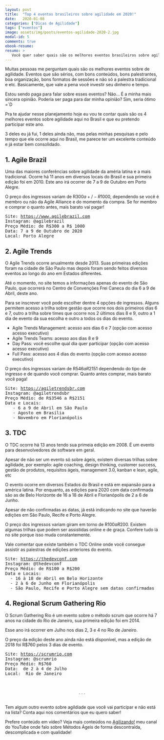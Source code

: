 ```yaml
---
layout: post
title:  "Top 4 eventos brasileiros sobre agilidade em 2020!"
date:   2020-01-08
categories: ["Dicas de Agilidade"]
tags: ["eventos"]
image: assets/img/posts/eventos-agilidade-2020-2.jpg
modal-id: 5
comments: true
ebook-resume:
resumo: >
   Você quer saber quais são os melhores eventos brasileiros sobre agilidade pra não perder em 2020? Se sim, continue lendo! Neste artigo eu compartilho contigo quais são os eventos que eu acredito que valem muito a pena participar!
---
```



Muitas pessoas me perguntam quais são os melhores eventos sobre de agilidade. Eventos que são sérios, com bons conteúdos, bons palestrantes, boa organização, bons formatos de sessões e não só a palestra tradicional e etc. Basicamente, que vale a pena você investir seu dinheiro e tempo.

Estou sendo paga para falar sobre esses eventos? Não… É a minha mais sincera opinião. Poderia ser paga para dar minha opinião? Sim, seria ótimo =`D

Pra te ajudar nesse planejamento hoje eu vou te contar quais são os 4 melhores eventos sobre agilidade aqui no Brasil e que eu pretendo participar este ano.

3 deles eu já fui, 1 deles ainda não, mas pelas minhas pesquisas e pelo tempo que ele ocorre aqui no Brasil, me parece ter um excelente conteúdo e já estar bem consolidado.

## 1. Agile Brazil
Uma das maiores conferências sobre agilidade da améria latina e a mais tradicional. Ocorre há 11 anos em diversos locais do Brasil e sua primeira edição foi em 2010. Este ano irá ocorrer de 7 a 9 de Outubro em Porto Alegre.

O preço dos ingressos variam de R$300 a +/- R$1000, dependendo se você é membro ou não da Agile Alliance e do momento da compra. Se for membro e comprar o quanto antes, mais barato vai pagar!

<pre>
Site: <a href="https://www.agilebrazil.com" target="_blank">https://www.agilebrazil.com</a>
Instagram: @agilebrazil
Preço Médio: de R$300 a R$ 1000
Data: 7 a 9 de Outubro de 2020
Local: Porto Alegre
</pre>

## 2. Agile Trends
O Agile Trends ocorre anualmente desde 2013. Suas primeiras edições foram na cidade de São Paulo mas depois foram sendo feitos diversos eventos ao longo do ano em Estados diferentes.

Até o momento, no site temos a informações apenas do evento de São Paulo, que ocorrerá no Centro de Convenções Frei Caneca do dia 6 a 9 de Abril, deste ano.

Para se inscrever você pode escolher dentre 4 opções de ingressos. Alguns permitem acesso a trilha sobre gestão que ocorre nos dois primeiros dias 6 e 7, outro a trilha sobre times que ocorre nos 2 últimos dias 8 e 9, outro a 1 dia de evento da sua escolha e outro a todos os dias do evento.

* Agile Trends Management: acesso aos dias 6 e 7 (opção com acesso acesso executivo)
* Agile Trends Teams: acesso aos dias 8 e 9
* Day Pass: você escolhe qual dia quer participar (opção com acesso acesso executivo)
* Full Pass: acesso aos 4 dias do evento (opção com acesso acesso executivo)

O preço dos ingressos variam de R$546 a R$2151 dependendo do tipo de ingresso e de quando você comprar. Quanto antes comprar, mais barato você paga!

<pre>
Site: <a href="https://agiletrendsbr.com" target="_blank">https://agiletrendsbr.com</a>
Instagram: @agiletrendsbr
Preço Médio: de R$3546 a R$2151
Data e Locais:
   - 6 a 9 de Abril em São Paulo
   - Agosto em Brasília
   - Novembro em Florianópolis
</pre>

## 3. TDC
O TDC ocorre há 13 anos tendo sua primeia edição em 2008. É um evento para desenvolvedores de software em geral.

Apesar de não ser um evento só sobre ágeis, existem diversas trilhas sobre agilidade, por exemplo: agile coaching, design thinking, customer success, gestão de produtos, requisitos ágeis, management 3.0, kanban e lean, agile, etc

O evento ocorre em diversos Estados do Brasil e está em expansão para a américa latina. Por enquanto, as edições para 2020 com data confirmada são as de Belo Horizonte de 16 a 18 de Abril e Florianópolis de 2 a 6 de Junho.

Apesar de não confirmadas as datas, já está indicando no site que haverão edições em São Paulo, Recife e Porto Alegre.

O preço dos ingressos variam giram em torno de R$100 a R$200. Existem algumas trilhas que podem ser assistidas online e de graça. Confere tudo lá no site porque isso muda constantemente.

Vale comentar que existe também o TDC Online onde você consegue assistir as palestras de edições anteriores do evento.

<pre>
Site: <a href="https://thedevconf.com" target="_blank">https://thedevconf.com</a>
Instagram: @thedevconf
Preço Médio: de R$100 a R$200
Data e Locais:
  - 16 à 18 de Abril em Belo Horizonte
  - 2 à 6 de Junho em Florianópolis
  - São Paulo, Recife e Porto Alegre sem datas confirmadas
</pre>

## 4. Regional Scrum Gathering Rio
O Scrum Gathering Rio é um evento sobre o método scrum que ocorre há 7 anos na cidade do Rio de Janeiro, sua primeira edição foi em 2014.

Esse ano irá ocorrer em Julho nos dias 2, 3 e 4 no Rio de Janeiro.

O preço da edição deste ano ainda não está disponível, mas a edição de 2018 foi R$760 pelos 3 dias de evento.

<pre>
Site: <a href="https://scrumrio.com" target="_blank">https://scrumrio.com</a>
Instagram: @scrumrio
Preço Médio: R$760
Data:  de 2 à 4 de Julho
Local:  Rio de Janeiro
</pre>


<br><center>. . .</center><br>


Tem algum outro evento sobre agildiade que você vai participar e não está na lista? Conta aqui nos comentários que eu quero saber!

Prefere conteúdo em vídeo? Veja mais conteúdos no [Agilizando!](https://youtube.com/agilizando) meu canal do YouTube onde falo sobre Métodos Ágeis de forma descontraída, descomplicada e com qualidade!
